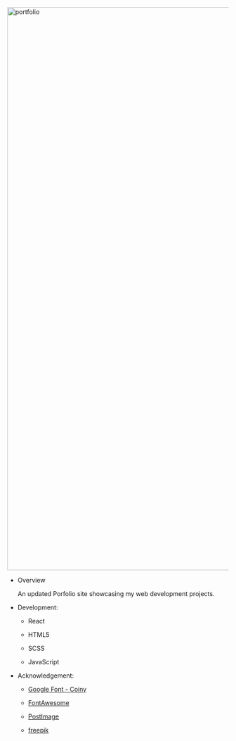  <!--rrcnlas 
	 portfolio - README.md - 05142019
-->

 <!--rrcnlas # **[View Site](https://rrcanlas.github.io/works/)** # -->

<img width="1280" alt="portfolio" src="https://user-images.githubusercontent.com/22067947/57728212-362aac80-7648-11e9-9286-f56a8ed82c8a.png">

* Overview 

   An updated Porfolio site showcasing my web development projects. 

 * Development:

    - React

    - HTML5

   	- SCSS

   	- JavaScript

 * Acknowledgement:

 	- [Google Font - Coiny](https://fonts.google.com/specimen/Coiny)

   	- [FontAwesome](https://fontawesome.com/?from=io) 

   	- [PostImage](https://postimages.org/)

   	- [freepik](https://www.freepik.com/)

